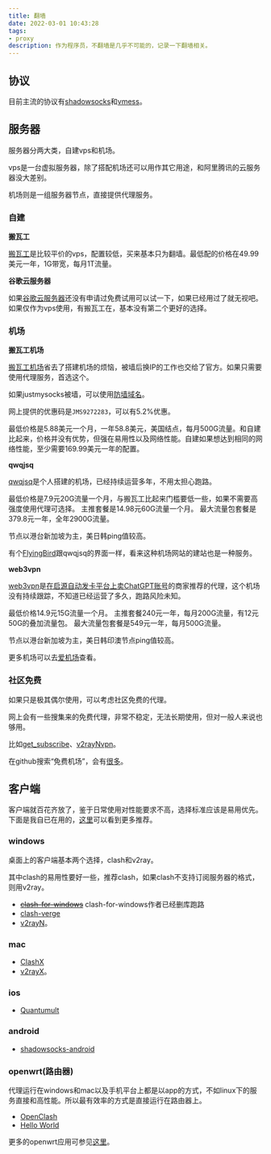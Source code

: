 ```yaml
---
title: 翻墙
date: 2022-03-01 10:43:28
tags: 
- proxy
description: 作为程序员，不翻墙是几乎不可能的，记录一下翻墙相关。
---
```

## 协议
目前主流的协议有[shadowsocks](https://shadowsocks.org/en/index.html)和[vmess](https://www.v2ray.com/developer/protocols/vmess.html)。

## 服务器

服务器分两大类，自建vps和机场。

vps是一台虚拟服务器，除了搭配机场还可以用作其它用途，和阿里腾讯的云服务器没大差别。

机场则是一组服务器节点，直接提供代理服务。

### 自建

**搬瓦工**

[搬瓦工](https://bandwagonhost.com/)是比较平价的vps，配置较低，买来基本只为翻墙。最低配的价格在49.99美元一年，1G带宽，每月1T流量。

**谷歌云服务器**

如果[谷歌云服务器](https://cloud.google.com/compute)还没有申请过免费试用可以试一下，如果已经用过了就无视吧。如果仅作为vps使用，有搬瓦工在，基本没有第二个更好的选择。

### 机场

**搬瓦工机场**

[搬瓦工机场](https://justmysocks.net)省去了搭建机场的烦恼，被墙后换IP的工作也交给了官方。如果只需要使用代理服务，首选这个。

如果justmysocks被墙，可以使用[防墙域名](https://justmysocks5.net)。

网上提供的优惠码是`JMS9272283`，可以有5.2%优惠。

最低价格是5.88美元一个月，一年58.8美元，美国结点，每月500G流量。和自建比起来，价格并没有优势，但强在易用性以及网络性能。自建如果想达到相同的网络性能，至少需要169.99美元一年的配置。

**qwqjsq**

[qwqjsq](https://github.com/qwqjsq/qwqjsq)是个人搭建的机场，已经持续运营多年，不用太担心跑路。

最低价格是7.9元20G流量一个月，与搬瓦工比起来门槛要低一些，如果不需要高强度使用代理可选择。
主推套餐是14.98元60G流量一个月。
最大流量包套餐是379.8元一年，全年2900G流量。

节点以港台新加坡为主，美日韩ping值较高。

有个[FlyingBird](http://aff01.fyb-aff01.com/)跟qwqjsq的界面一样，看来这种机场网站的建站也是一种服务。

**web3vpn**

[web3vpn](https://web3vpn.net/)是[在启源自动发卡平台上卖ChatGPT账号](https://www.qiyuanpay.com/mall/?link=u64008d6835b82)的商家推荐的代理，这个机场没有持续跟踪，不知道已经运营了多久，跑路风险未知。

最低价格14.9元15G流量一个月。
主推套餐240元一年，每月200G流量，有12元50G的叠加流量包。
最大流量包套餐是549元一年，每月500G流量。

节点以港台新加坡为主，美日韩印澳节点ping值较高。

更多机场可以去[爱机场](https://aijichang.com/)查看。

### 社区免费

如果只是极其偶尔使用，可以考虑社区免费的代理。

网上会有一些搜集来的免费代理，非常不稳定，无法长期使用，但对一般人来说也够用。

比如[get_subscribe](https://github.com/ermaozi/get_subscribe)、[v2rayNvpn](https://github.com/githubvpn007/v2rayNvpn)。

在github搜索“免费机场”，会有[很多](https://github.com/search?q=%E5%85%8D%E8%B4%B9%E6%9C%BA%E5%9C%BA&type=repositories&s=stars&o=desc)。

## 客户端

客户端就百花齐放了，鉴于日常使用对性能要求不高，选择标准应该是易用优先。下面是我自已在用的，[这里](https://www.v2ray.com/awesome/tools.html)可以看到更多推荐。

### windows

桌面上的客户端基本两个选择，clash和v2ray。

其中clash的易用性要好一些，推荐clash，如果clash不支持订阅服务器的格式，则用v2ray。

- ~~[clash-for-windows](https://github.com/Fndroid/clash_for_windows_pkg)~~ clash-for-windows作者已经删库跑路
- [clash-verge](https://github.com/clash-verge-rev/clash-verge-rev)
- [v2rayN](https://github.com/2dust/v2rayN)。

### mac

- [ClashX](https://github.com/yichengchen/clashX)
- [v2rayX](https://github.com/Cenmrev/V2RayX)。

### ios

- [Quantumult](https://apps.apple.com/us/app/quantumult/id1252015438)

### android

- [shadowsocks-android](https://github.com/shadowsocks/shadowsocks-android)

### openwrt(路由器)

代理运行在windows和mac以及手机平台上都是以app的方式，不如linux下的服务直接和高性能。所以最有效率的方式是直接运行在路由器上。

- [OpenClash](https://github.com/vernesong/OpenClash)
- [Hello World](https://github.com/jerrykuku/luci-app-vssr)

更多的openwrt应用可参见[这里](https://github.com/AUK9527/Are-u-ok/tree/main/apps)。
